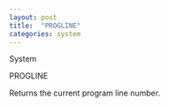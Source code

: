 ```yaml
---
layout: post
title:  "PROGLINE"
categories: system
---
```

System

PROGLINE

Returns the current program line number.

